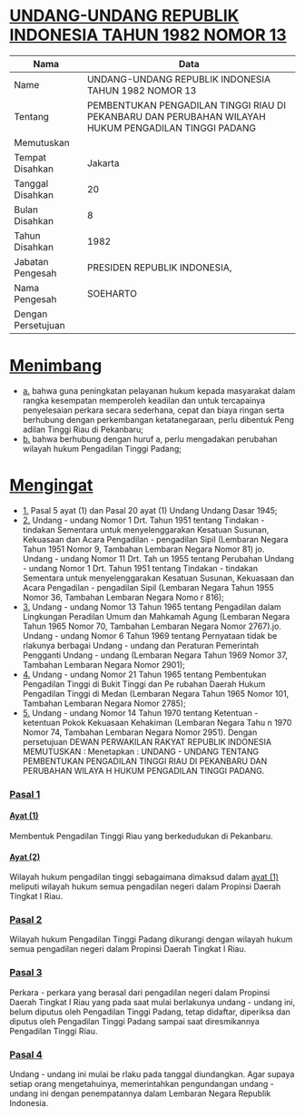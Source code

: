 # [UNDANG-UNDANG REPUBLIK INDONESIA TAHUN 1982 NOMOR 13](http://example.org/legal/peraturan/uu/1982/13)

| Nama | Data |
| ------ | ----- |
|Name|UNDANG-UNDANG REPUBLIK INDONESIA TAHUN 1982 NOMOR 13|
|Tentang| PEMBENTUKAN PENGADILAN TINGGI RIAU DI PEKANBARU DAN PERUBAHAN WILAYAH HUKUM PENGADILAN TINGGI PADANG|
|Memutuskan||
|Tempat Disahkan|Jakarta|
|Tanggal Disahkan|20|
|Bulan Disahkan|8|
|Tahun Disahkan|1982|
|Jabatan Pengesah|PRESIDEN REPUBLIK INDONESIA,|
|Nama Pengesah|SOEHARTO|
|Dengan Persetujuan||
# [Menimbang](http://example.org/legal/peraturan/uu/1982/13/menimbang)

* [a.](http://example.org/legal/peraturan/uu/1982/13/menimbang/huruf/a) bahwa guna peningkatan pelayanan hukum kepada masyarakat dalam rangka kesempatan memperoleh keadilan dan untuk tercapainya penyelesaian perkara secara sederhana, cepat dan biaya ringan serta berhubung dengan perkembangan ketatanegaraan, perlu dibentuk Peng adilan Tinggi Riau di Pekanbaru;
* [b.](http://example.org/legal/peraturan/uu/1982/13/menimbang/huruf/b) bahwa berhubung dengan huruf a, perlu mengadakan perubahan wilayah hukum Pengadilan Tinggi Padang;
# [Mengingat](http://example.org/legal/peraturan/uu/1982/13/mengingat)

* [1.](http://example.org/legal/peraturan/uu/1982/13/mengingat/huruf/0001) Pasal 5 ayat (1) dan Pasal 20 ayat (1) Undang Undang Dasar 1945;
* [2.](http://example.org/legal/peraturan/uu/1982/13/mengingat/huruf/0002) Undang - undang Nomor 1 Drt. Tahun 1951 tentang Tindakan - tindakan Sementara untuk menyelenggarakan Kesatuan Susunan, Kekuasaan dan Acara Pengadilan - pengadilan Sipil (Lembaran Negara Tahun 1951 Nomor 9, Tambahan Lembaran Negara Nomor 81) jo. Undang - undang Nomor 11 Drt. Tah un 1955 tentang Perubahan Undang - undang Nomor 1 Drt. Tahun 1951 tentang Tindakan - tindakan Sementara untuk menyelenggarakan Kesatuan Susunan, Kekuasaan dan Acara Pengadilan - pengadilan Sipil (Lembaran Negara Tahun 1955 Nomor 36, Tambahan Lembaran Negara Nomo r 816);
* [3.](http://example.org/legal/peraturan/uu/1982/13/mengingat/huruf/0003) Undang - undang Nomor 13 Tahun 1965 tentang Pengadilan dalam Lingkungan Peradilan Umum dan Mahkamah Agung (Lembaran Negara Tahun 1965 Nomor 70, Tambahan Lembaran Negara Nomor 2767).jo. Undang - undang Nomor 6 Tahun 1969 tentang Pernyataan tidak be rlakunya berbagai Undang - undang dan Peraturan Pemerintah Pengganti Undang - undang (Lembaran Negara Tahun 1969 Nomor 37, Tambahan Lembaran Negara Nomor 2901);
* [4.](http://example.org/legal/peraturan/uu/1982/13/mengingat/huruf/0004) Undang - undang Nomor 21 Tahun 1965 tentang Pembentukan Pengadilan Tinggi di Bukit Tinggi dan Pe rubahan Daerah Hukum Pengadilan Tinggi di Medan (Lembaran Negara Tahun 1965 Nomor 101, Tambahan Lembaran Negara Nomor 2785);
* [5.](http://example.org/legal/peraturan/uu/1982/13/mengingat/huruf/0005) Undang - undang Nomor 14 Tahun 1970 tentang Ketentuan - ketentuan Pokok Kekuasaan Kehakiman (Lembaran Negara Tahu n 1970 Nomor 74, Tambahan Lembaran Negara Nomor 2951). Dengan persetujuan DEWAN PERWAKILAN RAKYAT REPUBLIK INDONESIA MEMUTUSKAN : Menetapkan : UNDANG - UNDANG TENTANG PEMBENTUKAN PENGADILAN TINGGI RIAU DI PEKANBARU DAN PERUBAHAN WILAYA H HUKUM PENGADILAN TINGGI PADANG.

### [Pasal 1](http://example.org/legal/peraturan/uu/1982/13/pasal/0001)

#### [Ayat (1)](http://example.org/legal/peraturan/uu/1982/13/pasal/0001/versi/19820820/ayat/0001)
Membentuk Pengadilan Tinggi Riau yang berkedudukan di Pekanbaru.

#### [Ayat (2)](http://example.org/legal/peraturan/uu/1982/13/pasal/0001/versi/19820820/ayat/0002)
Wilayah hukum pengadilan tinggi sebagaimana dimaksud dalam [ayat (1)](http://example.org/legal/peraturan/uu/1982/13/pasal/0001/versi/19820820/ayat/0001) meliputi wilayah hukum semua pengadilan negeri dalam Propinsi Daerah Tingkat I Riau.


### [Pasal 2](http://example.org/legal/peraturan/uu/1982/13/pasal/0002)
Wilayah hukum Pengadilan Tinggi Padang dikurangi dengan wilayah hukum semua pengadilan negeri dalam Propinsi Daerah Tingkat I Riau.


### [Pasal 3](http://example.org/legal/peraturan/uu/1982/13/pasal/0003)
Perkara - perkara yang berasal dari pengadilan negeri dalam Propinsi Daerah Tingkat I Riau yang pada saat mulai berlakunya undang - undang ini, belum diputus oleh Pengadilan Tinggi Padang, tetap didaftar, diperiksa dan diputus oleh Pengadilan Tinggi Padang sampai saat diresmikannya Pengadilan Tinggi Riau.


### [Pasal 4](http://example.org/legal/peraturan/uu/1982/13/pasal/0004)
Undang - undang ini mulai be rlaku pada tanggal diundangkan. Agar supaya setiap orang mengetahuinya, memerintahkan pengundangan undang - undang ini dengan penempatannya dalam Lembaran Negara Republik Indonesia.
